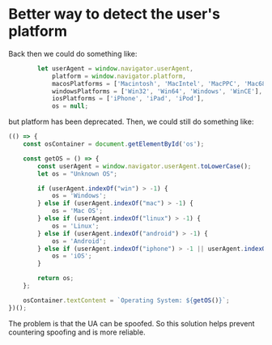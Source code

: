# Better way to detect the user's platform

Back then we could do something like:

```js
        let userAgent = window.navigator.userAgent,
            platform = window.navigator.platform,
            macosPlatforms = ['Macintosh', 'MacIntel', 'MacPPC', 'Mac68K'],
            windowsPlatforms = ['Win32', 'Win64', 'Windows', 'WinCE'],
            iosPlatforms = ['iPhone', 'iPad', 'iPod'],
            os = null;
```

but platform has been deprecated. Then, we could still do something like:

```js
(() => {
    const osContainer = document.getElementById('os');

    const getOS = () => {
        const userAgent = window.navigator.userAgent.toLowerCase();
        let os = "Unknown OS";

        if (userAgent.indexOf("win") > -1) {
            os = 'Windows';
        } else if (userAgent.indexOf("mac") > -1) {
            os = 'Mac OS';
        } else if (userAgent.indexOf("linux") > -1) {
            os = 'Linux';
        } else if (userAgent.indexOf("android") > -1) {
            os = 'Android';
        } else if (userAgent.indexOf("iphone") > -1 || userAgent.indexOf("ipad") > -1 || userAgent.indexOf("ipod") > -1) {
            os = 'iOS';
        }

        return os;
    };

    osContainer.textContent = `Operating System: ${getOS()}`;
})();
```

The problem is that the UA can be spoofed. So this solution helps prevent 
countering spoofing and is more reliable.